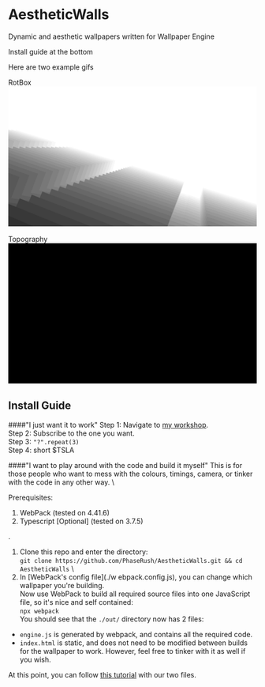 # AestheticWalls
Dynamic and aesthetic wallpapers written for Wallpaper Engine

Install guide at the bottom

Here are two example gifs

RotBox
![A bit foggy in the distance, ain't it](demogifs/RotBox.gif)

Topography
![Resembles a topographical map as time -> inf](demogifs/Topography.gif)


## Install Guide
####"I just want it to work"
Step 1: Navigate to [my workshop](https://steamcommunity.com/id/NegativeOneKelvin/myworkshopfiles/). \
Step 2: Subscribe to the one you want. \
Step 3: `"?".repeat(3)` \
Step 4: short $TSLA

####"I want to play around with the code and build it myself"
This is for those people who want to mess with the colours, timings, camera, or tinker with the code in any other way. \

Prerequisites:
1. WebPack (tested on 4.41.6)
2. Typescript [Optional] (tested on 3.7.5)

.
1. Clone this repo and enter the directory: \
`git clone https://github.com/PhaseRush/AestheticWalls.git && cd AestheticWalls` \
2. In [WebPack's config file](./w ebpack.config.js), you can change which wallpaper you're building. \
Now use WebPack to build all required source files into one JavaScript file, so it's nice and self contained: \
`npx webpack` \
You should see that the `./out/` directory now has 2 files:
* `engine.js` is generated by webpack, and contains all the required code.
* `index.html` is static, and does not need to be modified between builds for the wallpaper to work. However, feel free to tinker with it as well if you wish.

At this point, you can follow [this tutorial](https://www.youtube.com/watch?v=f0uP-e-1YJ4) with our two files.